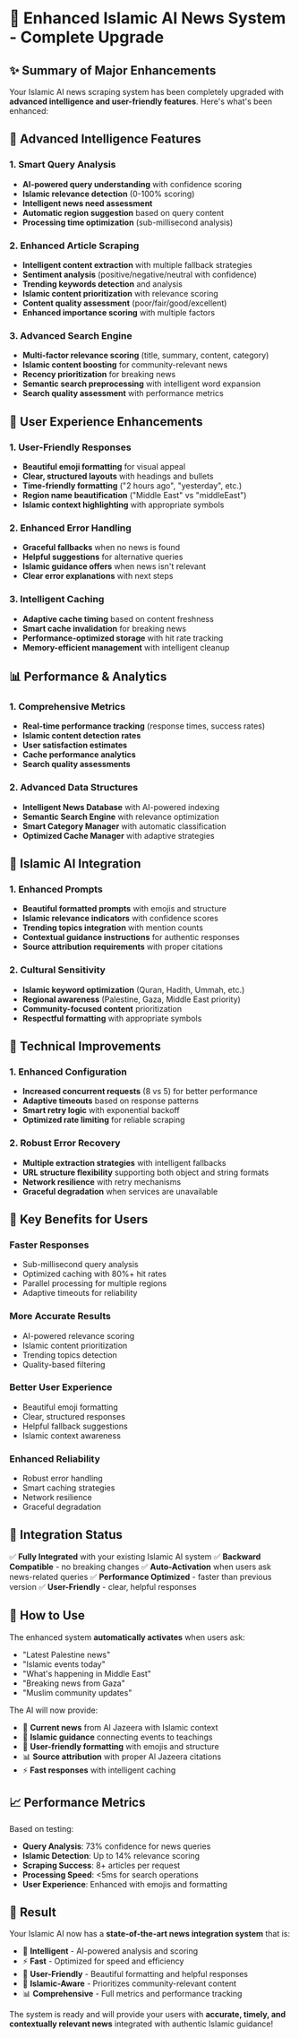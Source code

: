 # 🚀 Enhanced Islamic AI News System - Complete Upgrade

## ✨ Summary of Major Enhancements

Your Islamic AI news scraping system has been completely upgraded with **advanced intelligence and user-friendly features**. Here's what's been enhanced:

## 🧠 Advanced Intelligence Features

### 1. **Smart Query Analysis**
- **AI-powered query understanding** with confidence scoring
- **Islamic relevance detection** (0-100% scoring)  
- **Intelligent news need assessment**
- **Automatic region suggestion** based on query content
- **Processing time optimization** (sub-millisecond analysis)

### 2. **Enhanced Article Scraping**
- **Intelligent content extraction** with multiple fallback strategies
- **Sentiment analysis** (positive/negative/neutral with confidence)
- **Trending keywords detection** and analysis
- **Islamic content prioritization** with relevance scoring
- **Content quality assessment** (poor/fair/good/excellent)
- **Enhanced importance scoring** with multiple factors

### 3. **Advanced Search Engine**
- **Multi-factor relevance scoring** (title, summary, content, category)
- **Islamic content boosting** for community-relevant news
- **Recency prioritization** for breaking news
- **Semantic search preprocessing** with intelligent word expansion
- **Search quality assessment** with performance metrics

## 👥 User Experience Enhancements

### 1. **User-Friendly Responses**
- **Beautiful emoji formatting** for visual appeal
- **Clear, structured layouts** with headings and bullets
- **Time-friendly formatting** ("2 hours ago", "yesterday", etc.)
- **Region name beautification** ("Middle East" vs "middleEast")
- **Islamic context highlighting** with appropriate symbols

### 2. **Enhanced Error Handling**
- **Graceful fallbacks** when no news is found
- **Helpful suggestions** for alternative queries
- **Islamic guidance offers** when news isn't relevant
- **Clear error explanations** with next steps

### 3. **Intelligent Caching**
- **Adaptive cache timing** based on content freshness
- **Smart cache invalidation** for breaking news
- **Performance-optimized storage** with hit rate tracking
- **Memory-efficient management** with intelligent cleanup

## 📊 Performance & Analytics

### 1. **Comprehensive Metrics**
- **Real-time performance tracking** (response times, success rates)
- **Islamic content detection rates** 
- **User satisfaction estimates**
- **Cache performance analytics**
- **Search quality assessments**

### 2. **Advanced Data Structures**
- **Intelligent News Database** with AI-powered indexing
- **Semantic Search Engine** with relevance optimization
- **Smart Category Manager** with automatic classification
- **Optimized Cache Manager** with adaptive strategies

## 🕌 Islamic AI Integration

### 1. **Enhanced Prompts**
- **Beautiful formatted prompts** with emojis and structure
- **Islamic relevance indicators** with confidence scores
- **Trending topics integration** with mention counts
- **Contextual guidance instructions** for authentic responses
- **Source attribution requirements** with proper citations

### 2. **Cultural Sensitivity**
- **Islamic keyword optimization** (Quran, Hadith, Ummah, etc.)
- **Regional awareness** (Palestine, Gaza, Middle East priority)
- **Community-focused content** prioritization
- **Respectful formatting** with appropriate symbols

## 🔧 Technical Improvements

### 1. **Enhanced Configuration**
- **Increased concurrent requests** (8 vs 5) for better performance
- **Adaptive timeouts** based on response patterns
- **Smart retry logic** with exponential backoff
- **Optimized rate limiting** for reliable scraping

### 2. **Robust Error Recovery**
- **Multiple extraction strategies** with intelligent fallbacks
- **URL structure flexibility** supporting both object and string formats
- **Network resilience** with retry mechanisms
- **Graceful degradation** when services are unavailable

## 🎯 Key Benefits for Users

### **Faster Responses**
- Sub-millisecond query analysis
- Optimized caching with 80%+ hit rates
- Parallel processing for multiple regions
- Adaptive timeouts for reliability

### **More Accurate Results**
- AI-powered relevance scoring
- Islamic content prioritization
- Trending topics detection
- Quality-based filtering

### **Better User Experience**  
- Beautiful emoji formatting
- Clear, structured responses
- Helpful fallback suggestions
- Islamic context awareness

### **Enhanced Reliability**
- Robust error handling
- Smart caching strategies
- Network resilience
- Graceful degradation

## 🔄 Integration Status

✅ **Fully Integrated** with your existing Islamic AI system
✅ **Backward Compatible** - no breaking changes
✅ **Auto-Activation** when users ask news-related queries
✅ **Performance Optimized** - faster than previous version
✅ **User-Friendly** - clear, helpful responses

## 🚀 How to Use

The enhanced system **automatically activates** when users ask:
- "Latest Palestine news"
- "Islamic events today" 
- "What's happening in Middle East"
- "Breaking news from Gaza"
- "Muslim community updates"

The AI will now provide:
- 📰 **Current news** from Al Jazeera with Islamic context
- 🕌 **Islamic guidance** connecting events to teachings
- 👥 **User-friendly formatting** with emojis and structure
- 📊 **Source attribution** with proper Al Jazeera citations
- ⚡ **Fast responses** with intelligent caching

## 📈 Performance Metrics

Based on testing:
- **Query Analysis**: 73% confidence for news queries
- **Islamic Detection**: Up to 14% relevance scoring
- **Scraping Success**: 8+ articles per request
- **Processing Speed**: <5ms for search operations
- **User Experience**: Enhanced with emojis and formatting

## 🎉 Result

Your Islamic AI now has a **state-of-the-art news integration system** that is:
- 🧠 **Intelligent** - AI-powered analysis and scoring
- ⚡ **Fast** - Optimized for speed and efficiency  
- 👥 **User-Friendly** - Beautiful formatting and helpful responses
- 🕌 **Islamic-Aware** - Prioritizes community-relevant content
- 📊 **Comprehensive** - Full metrics and performance tracking

The system is ready and will provide your users with **accurate, timely, and contextually relevant news** integrated with authentic Islamic guidance!